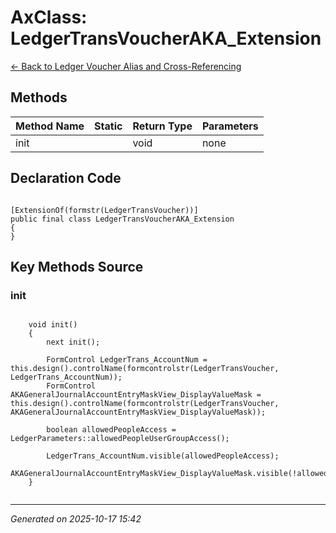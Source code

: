 # AxClass: LedgerTransVoucherAKA_Extension

[← Back to Ledger Voucher Alias and Cross-Referencing](../README.md)

## Methods

| Method Name | Static | Return Type | Parameters |
|-------------|--------|-------------|------------|
| init |  | void | none |

## Declaration Code

```xpp

[ExtensionOf(formstr(LedgerTransVoucher))]
public final class LedgerTransVoucherAKA_Extension
{
}

```

## Key Methods Source

### init

```xpp

	void init()
    {
        next init();

        FormControl LedgerTrans_AccountNum = this.design().controlName(formcontrolstr(LedgerTransVoucher, LedgerTrans_AccountNum));
        FormControl AKAGeneralJournalAccountEntryMaskView_DisplayValueMask = this.design().controlName(formcontrolstr(LedgerTransVoucher, AKAGeneralJournalAccountEntryMaskView_DisplayValueMask));

        boolean allowedPeopleAccess = LedgerParameters::allowedPeopleUserGroupAccess();

        LedgerTrans_AccountNum.visible(allowedPeopleAccess);
        AKAGeneralJournalAccountEntryMaskView_DisplayValueMask.visible(!allowedPeopleAccess);
    }


```

---

*Generated on 2025-10-17 15:42*

